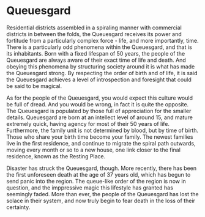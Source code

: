 # Queuesgard
Residential districts assembled in a spiraling manner with commercial districts in between the folds, the Queuesgard receives its power and fortitude from a particularly complex force - life, and more importantly, time. There is a particularly odd phenomena within the Queuesgard, and that is its inhabitants. Born with a fixed lifespan of 50 years, the people of the Queuesgard are always aware of their exact time of life and death. And obeying this phenomena by structuring society around it is what has made the Queuesgard strong. By respecting the order of birth and of life, it is said the Queuesgard achieves a level of introspection and foresight that could be said to be magical.

As for the people of the Queuesgard, you would expect this culture would be full of dread. And you would be wrong, in fact it is quite the opposite. The Queuesgard is populated by those full of appreciation for the smaller details. Queuesgard are born at an intellect level of around 15, and mature extremely quick, having agency for most of their 50 years of life. Furthermore, the family unit is not determined by blood, but by time of birth. Those who share your birth time become your family. The newest families live in the first residence, and continue to migrate the spiral path outwards, moving every month or so to a new house, one link closer to the final residence, known as the Resting Place.

Disaster has struck the Queuesgard, though. More recently, there has been the first unforeseen death at the age of 37 years old, which has begun to send panic into the region. The queue-like order of the region is now in question, and the imppressive magic this lifestyle has granted has seemingly faded. More than ever, the people of the Queuesgard has lost the solace in their system, and now truly begin to fear death in the loss of their certainty.
